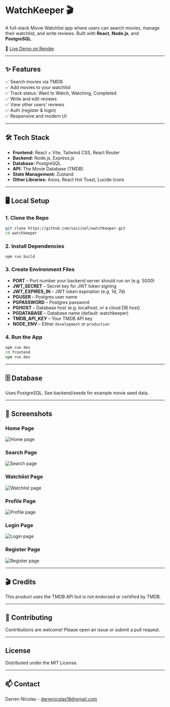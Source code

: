 # WatchKeeper 🎬

A full-stack Movie Watchlist app where users can search movies, manage their watchlist, and write reviews. Built with **React**, **Node.js**, and **PostgreSQL**.

🔗 [Live Demo on Render](https://watchkeeper.onrender.com)

---

## ✨ Features

✅ Search movies via TMDB  
✅ Add movies to your watchlist  
✅ Track status: Want to Watch, Watching, Completed  
✅ Write and edit reviews  
✅ View other users' reviews  
✅ Auth (register & login)  
✅ Responsive and modern UI

---

## 🛠 Tech Stack

- **Frontend:** React + Vite, Tailwind CSS, React Router
- **Backend:** Node.js, Express.js
- **Database:** PostgreSQL
- **API:** The Movie Database (TMDB)
- **State Management:** Zustand
- **Other Libraries:** Axios, React Hot Toast, Lucide Icons

---

## 🖥️ Local Setup

### 1. Clone the Repo

```bash
git clone https://github.com/saciinol/watchkeeper.git
cd watchkeeper
```
### 2. Install Dependencies

```npm run build```

### 3. Create Environment Files

- **PORT** – Port number your backend server should run on (e.g. 5000)
- **JWT_SECRET** – Secret key for JWT token signing
- **JWT_EXPIRES_IN** – JWT token expiration (e.g. 1d, 7d)
- **PGUSER** – Postgres user name
- **PGPASSWORD** – Postgres password
- **PGHOST** – Database host (e.g. localhost, or a cloud DB host)
- **PGDATABASE** – Database name (default: watchkeeper)
- **TMDB_API_KEY** – Your TMDB API key
- **NODE_ENV** – Either `development` or `production`

### 4. Run the App

```bash
npm run dev
cd frontend
npm run dev
```

---

## 🗄️ Database

Uses PostgreSQL.
See backend/seeds for example movie seed data.

---

## 📸 Screenshots

### Home Page

![Home page](./frontend/public/screenshots/homepage.png)

### Search Page

![Search page](./frontend/public/screenshots/search.png)

### Watchlist Page

![Watchlist page](./frontend/public/screenshots/watchlist.png)

### Profile Page

![Profile page](./frontend/public/screenshots/profile.png)

### Login Page

![Login page](./frontend/public/screenshots/login.png)

### Register Page

![Register page](./frontend/public/screenshots/register.png)

---

## 🎬 Credits

This product uses the TMDB API but is not endorsed or certified by TMDB.

---

## 🤝 Contributing

Contributions are welcome! Please open an issue or submit a pull request.

---

## License

Distributed under the MIT License.

---

## 📫 Contact

Darren Nicolas - [darrenicolas18@gmail.com](mailto:darrenicolas18@gmail.com)
